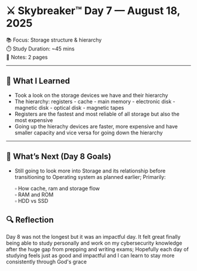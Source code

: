 # ⚔️ Skybreaker™ Day 7 — August 18, 2025

📚 Focus: Storage structure & hierarchy  
⏱️ Study Duration: ~45 mins  
📝 Notes: 2 pages 

---

## 🧠 What I Learned

- Took a look on the storage devices we have and their hierarchy
- The hierarchy: registers - cache - main memory - electronic disk - magnetic disk - optical disk - magnetic tapes
- Registers are the fastest and most reliable of all storage but also the most expensive  
- Going up the hierachy devices are faster, more expensive and have smaller capacity and vice versa for going down the hierarchy

---

## 🎯 What’s Next (Day 8 Goals)

- Still going to look more into Storage and its relationship before transitioning to Operating system as planned earlier; Primarily:
  
  ▫️ How cache, ram and storage flow  
  ▫️ RAM and ROM  
  ▫️ HDD vs SSD 

## 🔍 Reflection

Day 8 was not the longest but it was an impactful day.
It felt great finally being able to study personally and work on my cybersecurity knowledge after the huge gap from prepping and writing exams;
Hopefully each day of studying feels just as good and impactful and I can learn to stay more consistently through God's grace
